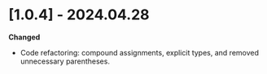 # [1.0.4] - 2024.04.28

**Changed**

* Code refactoring: compound assignments, explicit types, and removed unnecessary parentheses.
